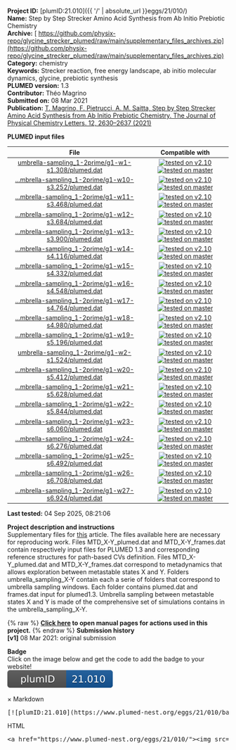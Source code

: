 **Project ID:** [plumID:21.010]({{ '/' | absolute_url }}eggs/21/010/)  
**Name:**  Step by Step Strecker Amino Acid Synthesis from Ab Initio Prebiotic Chemistry  
**Archive:** [ https://github.com/physix-repo/glycine_strecker_plumed/raw/main/supplementary_files_archives.zip](https://github.com/physix-repo/glycine_strecker_plumed/raw/main/supplementary_files_archives.zip)  
**Category:**  chemistry  
**Keywords:**  Strecker reaction, free energy landscape, ab initio molecular dynamics, glycine, prebiotic synthesis  
**PLUMED version:**  1.3  
**Contributor:**  Théo Magrino  
**Submitted on:** 08 Mar 2021  
**Publication:** [T. Magrino, F. Pietrucci, A. M. Saitta, Step by Step Strecker Amino Acid Synthesis from Ab Initio Prebiotic Chemistry. The Journal of Physical Chemistry Letters. 12, 2630–2637 (2021)](http://dx.doi.org/10.1021/acs.jpclett.1c00194)  
  
**PLUMED input files**  
  
| File     | Compatible with |  
|:--------:|:--------:|  
| [umbrella-sampling_1-2prime/g1-w1-s1.308/plumed.dat](./data/umbrella-sampling_1-2prime/g1-w1-s1.308/plumed.dat.md) |  [![tested on v2.10](https://img.shields.io/badge/v2.10-failed-red.svg)](data/umbrella-sampling_1-2prime/g1-w1-s1.308/plumed.dat.plumed.stderr) [![tested on master](https://img.shields.io/badge/master-failed-red.svg)](data/umbrella-sampling_1-2prime/g1-w1-s1.308/plumed.dat.plumed_master.stderr) |  
| [...mbrella-sampling_1-2prime/g1-w10-s3.252/plumed.dat](./data/umbrella-sampling_1-2prime/g1-w10-s3.252/plumed.dat.md) |  [![tested on v2.10](https://img.shields.io/badge/v2.10-failed-red.svg)](data/umbrella-sampling_1-2prime/g1-w10-s3.252/plumed.dat.plumed.stderr) [![tested on master](https://img.shields.io/badge/master-failed-red.svg)](data/umbrella-sampling_1-2prime/g1-w10-s3.252/plumed.dat.plumed_master.stderr) |  
| [...mbrella-sampling_1-2prime/g1-w11-s3.468/plumed.dat](./data/umbrella-sampling_1-2prime/g1-w11-s3.468/plumed.dat.md) |  [![tested on v2.10](https://img.shields.io/badge/v2.10-failed-red.svg)](data/umbrella-sampling_1-2prime/g1-w11-s3.468/plumed.dat.plumed.stderr) [![tested on master](https://img.shields.io/badge/master-failed-red.svg)](data/umbrella-sampling_1-2prime/g1-w11-s3.468/plumed.dat.plumed_master.stderr) |  
| [...mbrella-sampling_1-2prime/g1-w12-s3.684/plumed.dat](./data/umbrella-sampling_1-2prime/g1-w12-s3.684/plumed.dat.md) |  [![tested on v2.10](https://img.shields.io/badge/v2.10-failed-red.svg)](data/umbrella-sampling_1-2prime/g1-w12-s3.684/plumed.dat.plumed.stderr) [![tested on master](https://img.shields.io/badge/master-failed-red.svg)](data/umbrella-sampling_1-2prime/g1-w12-s3.684/plumed.dat.plumed_master.stderr) |  
| [...mbrella-sampling_1-2prime/g1-w13-s3.900/plumed.dat](./data/umbrella-sampling_1-2prime/g1-w13-s3.900/plumed.dat.md) |  [![tested on v2.10](https://img.shields.io/badge/v2.10-failed-red.svg)](data/umbrella-sampling_1-2prime/g1-w13-s3.900/plumed.dat.plumed.stderr) [![tested on master](https://img.shields.io/badge/master-failed-red.svg)](data/umbrella-sampling_1-2prime/g1-w13-s3.900/plumed.dat.plumed_master.stderr) |  
| [...mbrella-sampling_1-2prime/g1-w14-s4.116/plumed.dat](./data/umbrella-sampling_1-2prime/g1-w14-s4.116/plumed.dat.md) |  [![tested on v2.10](https://img.shields.io/badge/v2.10-failed-red.svg)](data/umbrella-sampling_1-2prime/g1-w14-s4.116/plumed.dat.plumed.stderr) [![tested on master](https://img.shields.io/badge/master-failed-red.svg)](data/umbrella-sampling_1-2prime/g1-w14-s4.116/plumed.dat.plumed_master.stderr) |  
| [...mbrella-sampling_1-2prime/g1-w15-s4.332/plumed.dat](./data/umbrella-sampling_1-2prime/g1-w15-s4.332/plumed.dat.md) |  [![tested on v2.10](https://img.shields.io/badge/v2.10-failed-red.svg)](data/umbrella-sampling_1-2prime/g1-w15-s4.332/plumed.dat.plumed.stderr) [![tested on master](https://img.shields.io/badge/master-failed-red.svg)](data/umbrella-sampling_1-2prime/g1-w15-s4.332/plumed.dat.plumed_master.stderr) |  
| [...mbrella-sampling_1-2prime/g1-w16-s4.548/plumed.dat](./data/umbrella-sampling_1-2prime/g1-w16-s4.548/plumed.dat.md) |  [![tested on v2.10](https://img.shields.io/badge/v2.10-failed-red.svg)](data/umbrella-sampling_1-2prime/g1-w16-s4.548/plumed.dat.plumed.stderr) [![tested on master](https://img.shields.io/badge/master-failed-red.svg)](data/umbrella-sampling_1-2prime/g1-w16-s4.548/plumed.dat.plumed_master.stderr) |  
| [...mbrella-sampling_1-2prime/g1-w17-s4.764/plumed.dat](./data/umbrella-sampling_1-2prime/g1-w17-s4.764/plumed.dat.md) |  [![tested on v2.10](https://img.shields.io/badge/v2.10-failed-red.svg)](data/umbrella-sampling_1-2prime/g1-w17-s4.764/plumed.dat.plumed.stderr) [![tested on master](https://img.shields.io/badge/master-failed-red.svg)](data/umbrella-sampling_1-2prime/g1-w17-s4.764/plumed.dat.plumed_master.stderr) |  
| [...mbrella-sampling_1-2prime/g1-w18-s4.980/plumed.dat](./data/umbrella-sampling_1-2prime/g1-w18-s4.980/plumed.dat.md) |  [![tested on v2.10](https://img.shields.io/badge/v2.10-failed-red.svg)](data/umbrella-sampling_1-2prime/g1-w18-s4.980/plumed.dat.plumed.stderr) [![tested on master](https://img.shields.io/badge/master-failed-red.svg)](data/umbrella-sampling_1-2prime/g1-w18-s4.980/plumed.dat.plumed_master.stderr) |  
| [...mbrella-sampling_1-2prime/g1-w19-s5.196/plumed.dat](./data/umbrella-sampling_1-2prime/g1-w19-s5.196/plumed.dat.md) |  [![tested on v2.10](https://img.shields.io/badge/v2.10-failed-red.svg)](data/umbrella-sampling_1-2prime/g1-w19-s5.196/plumed.dat.plumed.stderr) [![tested on master](https://img.shields.io/badge/master-failed-red.svg)](data/umbrella-sampling_1-2prime/g1-w19-s5.196/plumed.dat.plumed_master.stderr) |  
| [umbrella-sampling_1-2prime/g1-w2-s1.524/plumed.dat](./data/umbrella-sampling_1-2prime/g1-w2-s1.524/plumed.dat.md) |  [![tested on v2.10](https://img.shields.io/badge/v2.10-failed-red.svg)](data/umbrella-sampling_1-2prime/g1-w2-s1.524/plumed.dat.plumed.stderr) [![tested on master](https://img.shields.io/badge/master-failed-red.svg)](data/umbrella-sampling_1-2prime/g1-w2-s1.524/plumed.dat.plumed_master.stderr) |  
| [...mbrella-sampling_1-2prime/g1-w20-s5.412/plumed.dat](./data/umbrella-sampling_1-2prime/g1-w20-s5.412/plumed.dat.md) |  [![tested on v2.10](https://img.shields.io/badge/v2.10-failed-red.svg)](data/umbrella-sampling_1-2prime/g1-w20-s5.412/plumed.dat.plumed.stderr) [![tested on master](https://img.shields.io/badge/master-failed-red.svg)](data/umbrella-sampling_1-2prime/g1-w20-s5.412/plumed.dat.plumed_master.stderr) |  
| [...mbrella-sampling_1-2prime/g1-w21-s5.628/plumed.dat](./data/umbrella-sampling_1-2prime/g1-w21-s5.628/plumed.dat.md) |  [![tested on v2.10](https://img.shields.io/badge/v2.10-failed-red.svg)](data/umbrella-sampling_1-2prime/g1-w21-s5.628/plumed.dat.plumed.stderr) [![tested on master](https://img.shields.io/badge/master-failed-red.svg)](data/umbrella-sampling_1-2prime/g1-w21-s5.628/plumed.dat.plumed_master.stderr) |  
| [...mbrella-sampling_1-2prime/g1-w22-s5.844/plumed.dat](./data/umbrella-sampling_1-2prime/g1-w22-s5.844/plumed.dat.md) |  [![tested on v2.10](https://img.shields.io/badge/v2.10-failed-red.svg)](data/umbrella-sampling_1-2prime/g1-w22-s5.844/plumed.dat.plumed.stderr) [![tested on master](https://img.shields.io/badge/master-failed-red.svg)](data/umbrella-sampling_1-2prime/g1-w22-s5.844/plumed.dat.plumed_master.stderr) |  
| [...mbrella-sampling_1-2prime/g1-w23-s6.060/plumed.dat](./data/umbrella-sampling_1-2prime/g1-w23-s6.060/plumed.dat.md) |  [![tested on v2.10](https://img.shields.io/badge/v2.10-failed-red.svg)](data/umbrella-sampling_1-2prime/g1-w23-s6.060/plumed.dat.plumed.stderr) [![tested on master](https://img.shields.io/badge/master-failed-red.svg)](data/umbrella-sampling_1-2prime/g1-w23-s6.060/plumed.dat.plumed_master.stderr) |  
| [...mbrella-sampling_1-2prime/g1-w24-s6.276/plumed.dat](./data/umbrella-sampling_1-2prime/g1-w24-s6.276/plumed.dat.md) |  [![tested on v2.10](https://img.shields.io/badge/v2.10-failed-red.svg)](data/umbrella-sampling_1-2prime/g1-w24-s6.276/plumed.dat.plumed.stderr) [![tested on master](https://img.shields.io/badge/master-failed-red.svg)](data/umbrella-sampling_1-2prime/g1-w24-s6.276/plumed.dat.plumed_master.stderr) |  
| [...mbrella-sampling_1-2prime/g1-w25-s6.492/plumed.dat](./data/umbrella-sampling_1-2prime/g1-w25-s6.492/plumed.dat.md) |  [![tested on v2.10](https://img.shields.io/badge/v2.10-failed-red.svg)](data/umbrella-sampling_1-2prime/g1-w25-s6.492/plumed.dat.plumed.stderr) [![tested on master](https://img.shields.io/badge/master-failed-red.svg)](data/umbrella-sampling_1-2prime/g1-w25-s6.492/plumed.dat.plumed_master.stderr) |  
| [...mbrella-sampling_1-2prime/g1-w26-s6.708/plumed.dat](./data/umbrella-sampling_1-2prime/g1-w26-s6.708/plumed.dat.md) |  [![tested on v2.10](https://img.shields.io/badge/v2.10-failed-red.svg)](data/umbrella-sampling_1-2prime/g1-w26-s6.708/plumed.dat.plumed.stderr) [![tested on master](https://img.shields.io/badge/master-failed-red.svg)](data/umbrella-sampling_1-2prime/g1-w26-s6.708/plumed.dat.plumed_master.stderr) |  
| [...mbrella-sampling_1-2prime/g1-w27-s6.924/plumed.dat](./data/umbrella-sampling_1-2prime/g1-w27-s6.924/plumed.dat.md) |  [![tested on v2.10](https://img.shields.io/badge/v2.10-failed-red.svg)](data/umbrella-sampling_1-2prime/g1-w27-s6.924/plumed.dat.plumed.stderr) [![tested on master](https://img.shields.io/badge/master-failed-red.svg)](data/umbrella-sampling_1-2prime/g1-w27-s6.924/plumed.dat.plumed_master.stderr) |  
  
**Last tested:**  04 Sep 2025, 08:21:06
  
**Project description and instructions**  
Supplementary files for [this](https://dx.doi.org/10.1021/acs.jpclett.1c00194) article. The files available here are necessary for reproducing work. Files MTD_X-Y_plumed.dat and MTD_X-Y_frames.dat contain respectively input files for PLUMED 1.3 and corresponding reference structures for path-based CVs definition. Files MTD_X-Y_plumed.dat and MTD_X-Y_frames.dat correspond to metadynamics that allows exploration between metastable states X and Y. Folders umbrella_sampling_X-Y contain each a serie of folders that correspond to umbrella sampling windows. Each folder contains plumed.dat and frames.dat input for plumed1.3. Umbrella sampling between metastable states X and Y is made of the comprehensive set of simulations contains in the umbrella_sampling_X-Y.

  
{% raw %}
<b><a href="https://www.plumed.org/doc-master/user-doc/html/actionlist/?actions=PRINT" target="_blank">Click here</a> to open manual pages for actions used in this project.</b>
{% endraw %}
**Submission history**  
**[v1]** 08 Mar 2021: original submission  
  
**Badge**  
Click on the image below and get the code to add the badge to your website!  
<img src="./badge.svg" alt="plumeDnest:21.010" id="myBtn" class="badge">
<div id="myModal" class="modal">
  <div class="modal-content">
    <span class="close">&times;</span>
    Markdown<pre>[![plumID:21.010](https://www.plumed-nest.org/eggs/21/010/badge.svg)](https://www.plumed-nest.org/eggs/21/010/)</pre>
    HTML<pre>&lt;a href="https://www.plumed-nest.org/eggs/21/010/"&gt;&lt;img src="https://www.plumed-nest.org/eggs/21/010/badge.svg" alt="plumID:21.010"&gt;&lt;/a&gt;</pre>
  </div>
</div>
